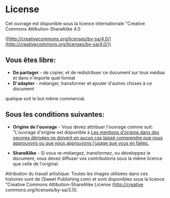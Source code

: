 # License

Cet ouvrage est disponible sous la licence internationale "Creative Commons Attibution-ShareAlike 4.0 

([http://creativecommons.org/licenses/by-sa/4.0/](http://creativecommons.org/licenses/by-sa/4.0/))

## Vous êtes libre:

  * **De partager** - de copier, et de redistribuer ce document sur tous médias et dans n'importe quel format 
  * **D'adapter** - mélanger, transformer et ajouter d'autres choses à ce document
  
quelque soit le but même commercial.

## Sous les conditions suivantes:

  * **Origine de l'ouvrage** - Vous devez attribuer l'ouvrage comme suit: "L'ouvrage d'origine est disponible à [Les mentions d'origine dans des oeuvres dérivées ne doivent en aucun cas laissé comprendre que nous approuvons ou que nous approuvons l'usage que vous en faites. ](http://openbiblestories.com.)

  * **ShareAlike** - Si vous re-mélangez, transformez, ou développez le document, vous devez diffuser vos contributions sous la même licence que celle de l'original.

Attribution du travail artistique: Toutes les images utilisées dans ces histoires sont de (Sweet Publishing.com) et sont disponibles sous la licence "Creative Commons Attibution-ShareAlike License ([http://creative](http://creative) commons.org/licenses/by-sa/3.0).

